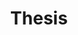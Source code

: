 ---
title: Thesis
cms_exclude: true

# View.
#   1 = List
#   2 = Compact
#   3 = Card
#   4 = Citation
view: community/citation_modified
# columns: '2'

# Optional header image (relative to `static/media/` folder).
header:
  caption: ''
  image: ''
---